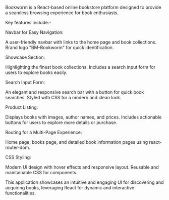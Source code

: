 Bookworm is a React-based online bookstore platform designed to provide a seamless browsing experience for book enthusiasts.
  
  Key features include:-

Navbar for Easy Navigation:

A user-friendly navbar with links to the home page and book collections.
Brand logo "BM-Bookworm" for quick identification.

Showcase Section:

Highlighting the finest book collections.
Includes a search input form for users to explore books easily.

Search Input Form:

An elegant and responsive search bar with a button for quick book searches.
Styled with CSS for a modern and clean look.

Product Listing:

Displays books with images, author names, and prices.
Includes actionable buttons for users to explore more details or purchase.

Routing for a Multi-Page Experience:

Home page, books page, and detailed book information pages using react-router-dom.

CSS Styling:

Modern UI design with hover effects and responsive layout.
Reusable and maintainable CSS for components.

This application showcases an intuitive and engaging UI for discovering and acquiring books, leveraging React for dynamic and interactive functionalities.






